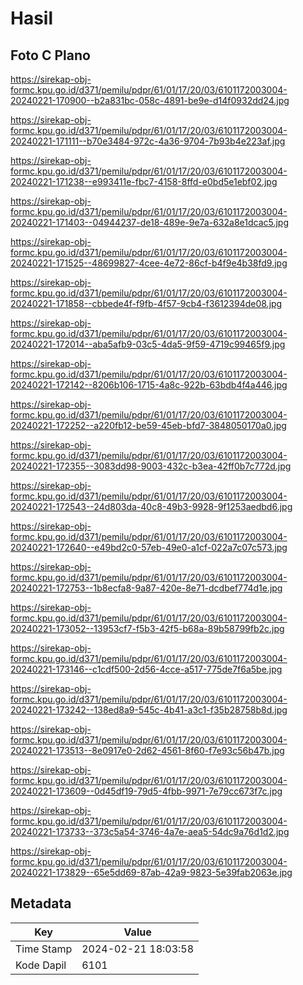 # Hasil

## Foto C Plano

https://sirekap-obj-formc.kpu.go.id/d371/pemilu/pdpr/61/01/17/20/03/6101172003004-20240221-170900--b2a831bc-058c-4891-be9e-d14f0932dd24.jpg

https://sirekap-obj-formc.kpu.go.id/d371/pemilu/pdpr/61/01/17/20/03/6101172003004-20240221-171111--b70e3484-972c-4a36-9704-7b93b4e223af.jpg

https://sirekap-obj-formc.kpu.go.id/d371/pemilu/pdpr/61/01/17/20/03/6101172003004-20240221-171238--e993411e-fbc7-4158-8ffd-e0bd5e1ebf02.jpg

https://sirekap-obj-formc.kpu.go.id/d371/pemilu/pdpr/61/01/17/20/03/6101172003004-20240221-171403--04944237-de18-489e-9e7a-632a8e1dcac5.jpg

https://sirekap-obj-formc.kpu.go.id/d371/pemilu/pdpr/61/01/17/20/03/6101172003004-20240221-171525--48699827-4cee-4e72-86cf-b4f9e4b38fd9.jpg

https://sirekap-obj-formc.kpu.go.id/d371/pemilu/pdpr/61/01/17/20/03/6101172003004-20240221-171858--cbbede4f-f9fb-4f57-9cb4-f3612394de08.jpg

https://sirekap-obj-formc.kpu.go.id/d371/pemilu/pdpr/61/01/17/20/03/6101172003004-20240221-172014--aba5afb9-03c5-4da5-9f59-4719c99465f9.jpg

https://sirekap-obj-formc.kpu.go.id/d371/pemilu/pdpr/61/01/17/20/03/6101172003004-20240221-172142--8206b106-1715-4a8c-922b-63bdb4f4a446.jpg

https://sirekap-obj-formc.kpu.go.id/d371/pemilu/pdpr/61/01/17/20/03/6101172003004-20240221-172252--a220fb12-be59-45eb-bfd7-3848050170a0.jpg

https://sirekap-obj-formc.kpu.go.id/d371/pemilu/pdpr/61/01/17/20/03/6101172003004-20240221-172355--3083dd98-9003-432c-b3ea-42ff0b7c772d.jpg

https://sirekap-obj-formc.kpu.go.id/d371/pemilu/pdpr/61/01/17/20/03/6101172003004-20240221-172543--24d803da-40c8-49b3-9928-9f1253aedbd6.jpg

https://sirekap-obj-formc.kpu.go.id/d371/pemilu/pdpr/61/01/17/20/03/6101172003004-20240221-172640--e49bd2c0-57eb-49e0-a1cf-022a7c07c573.jpg

https://sirekap-obj-formc.kpu.go.id/d371/pemilu/pdpr/61/01/17/20/03/6101172003004-20240221-172753--1b8ecfa8-9a87-420e-8e71-dcdbef774d1e.jpg

https://sirekap-obj-formc.kpu.go.id/d371/pemilu/pdpr/61/01/17/20/03/6101172003004-20240221-173052--13953cf7-f5b3-42f5-b68a-89b58799fb2c.jpg

https://sirekap-obj-formc.kpu.go.id/d371/pemilu/pdpr/61/01/17/20/03/6101172003004-20240221-173146--c1cdf500-2d56-4cce-a517-775de7f6a5be.jpg

https://sirekap-obj-formc.kpu.go.id/d371/pemilu/pdpr/61/01/17/20/03/6101172003004-20240221-173242--138ed8a9-545c-4b41-a3c1-f35b28758b8d.jpg

https://sirekap-obj-formc.kpu.go.id/d371/pemilu/pdpr/61/01/17/20/03/6101172003004-20240221-173513--8e0917e0-2d62-4561-8f60-f7e93c56b47b.jpg

https://sirekap-obj-formc.kpu.go.id/d371/pemilu/pdpr/61/01/17/20/03/6101172003004-20240221-173609--0d45df19-79d5-4fbb-9971-7e79cc673f7c.jpg

https://sirekap-obj-formc.kpu.go.id/d371/pemilu/pdpr/61/01/17/20/03/6101172003004-20240221-173733--373c5a54-3746-4a7e-aea5-54dc9a76d1d2.jpg

https://sirekap-obj-formc.kpu.go.id/d371/pemilu/pdpr/61/01/17/20/03/6101172003004-20240221-173829--65e5dd69-87ab-42a9-9823-5e39fab2063e.jpg


## Metadata

| Key        | Value               |
| ---------- | ------------------- |
| Time Stamp | 2024-02-21 18:03:58 |
| Kode Dapil | 6101                |



